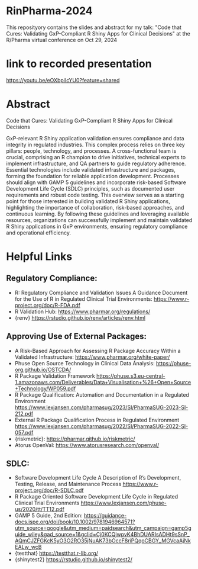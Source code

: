 # RinPharma-2024
This reposityory contains the slides and abstract for my talk: "Code that Cures: Validating GxP-Compliant R Shiny Apps for Clinical Decisions" at the R/Pharma virtual conference on Oct 29, 2024

# link to recorded presentation
https://youtu.be/eOXbpiIcYU0?feature=shared

# Abstract
Code that Cures: Validating GxP-Compliant R Shiny Apps for Clinical Decisions

GxP-relevant R Shiny application validation ensures compliance and data integrity in regulated industries. This complex process relies on three key pillars: people, technology, and processes. A cross-functional team is crucial, comprising an R champion to drive initiatives, technical experts to implement infrastructure, and QA partners to guide regulatory adherence. Essential technologies include validated infrastructure and packages, forming the foundation for reliable application development. Processes should align with GAMP 5 guidelines and incorporate risk-based Software Development Life Cycle (SDLC) principles, such as documented user requirements and robust code testing. This overview serves as a starting point for those interested in building validated R Shiny applications, highlighting the importance of collaboration, risk-based approaches, and continuous learning. By following these guidelines and leveraging available resources, organizations can successfully implement and maintain validated R Shiny applications in GxP environments, ensuring regulatory compliance and operational efficiency.


# Helpful Links
## Regulatory Compliance:
* R: Regulatory Compliance and Validation Issues A Guidance Document for the Use of R in Regulated Clinical Trial Environments: https://www.r-project.org/doc/R-FDA.pdf
* R Validation Hub: https://www.pharmar.org/regulations/
* {renv} https://rstudio.github.io/renv/articles/renv.html

## Approving Use of External Packages:
* A Risk-Based Approach for Assessing R Package Accuracy Within a Validated Infrastructure: https://www.pharmar.org/white-paper/
* Phuse Open Source Technology in Clinical Data Analysis: https://phuse-org.github.io/OSTCDA/
* R Package Validation Framework https://phuse.s3.eu-central-1.amazonaws.com/Deliverables/Data+Visualisation+%26+Open+Source+Technology/WP059.pdf
* R Package Qualification: Automation and Documentation in a Regulated Environment https://www.lexjansen.com/pharmasug/2023/SI/PharmaSUG-2023-SI-212.pdf
* External R Package Qualification Process in Regulated Environment https://www.lexjansen.com/pharmasug/2022/SI/PharmaSUG-2022-SI-057.pdf
* {riskmetric}: https://pharmar.github.io/riskmetric/
* Atorus OpenVal: https://www.atorusresearch.com/openval/

## SDLC:
* Software Development Life Cycle A Description of R’s Development, Testing, Release, and Maintenance Process https://www.r-project.org/doc/R-SDLC.pdf
* R Package Oriented Software Development Life Cycle in Regulated Clinical Trial Environments https://www.lexjansen.com/phuse-us/2020/tt/TT12.pdf
* GAMP 5 Guide, 2nd Edition: https://guidance-docs.ispe.org/doi/book/10.1002/9781946964571?utm_source=google&utm_medium=paidsearch&utm_campaign=gamp5guide_wiley&gad_source=1&gclid=Cj0KCQjwpvK4BhDUARIsADHt9sSnP_AQmCJZFGKcK5yO3O2RO35jNuAK73bOccF8riPQqoCBGY_MGVcaAjNkEALw_wcB
* {testthat} https://testthat.r-lib.org/
* {shinytest2} https://rstudio.github.io/shinytest2/
